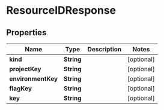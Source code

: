 

# ResourceIDResponse


## Properties

Name | Type | Description | Notes
------------ | ------------- | ------------- | -------------
**kind** | **String** |  |  [optional]
**projectKey** | **String** |  |  [optional]
**environmentKey** | **String** |  |  [optional]
**flagKey** | **String** |  |  [optional]
**key** | **String** |  |  [optional]



